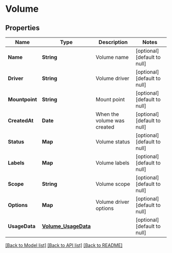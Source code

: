 # Volume
## Properties

| Name | Type | Description | Notes |
|------------ | ------------- | ------------- | -------------|
| **Name** | **String** | Volume name | [optional] [default to null] |
| **Driver** | **String** | Volume driver | [optional] [default to null] |
| **Mountpoint** | **String** | Mount point | [optional] [default to null] |
| **CreatedAt** | **Date** | When the volume was created | [optional] [default to null] |
| **Status** | **Map** | Volume status | [optional] [default to null] |
| **Labels** | **Map** | Volume labels | [optional] [default to null] |
| **Scope** | **String** | Volume scope | [optional] [default to null] |
| **Options** | **Map** | Volume driver options | [optional] [default to null] |
| **UsageData** | [**Volume_UsageData**](Volume_UsageData.md) |  | [optional] [default to null] |

[[Back to Model list]](../README.md#documentation-for-models) [[Back to API list]](../README.md#documentation-for-api-endpoints) [[Back to README]](../README.md)

